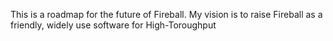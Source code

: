 This is a roadmap for the future of Fireball.
My vision is to raise Fireball as a friendly, widely use software for High-Toroughput 